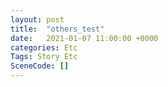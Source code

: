 ```yaml
---
layout: post
title:  "others_test"
date:   2021-01-07 11:00:00 +0000
categories: Etc
Tags: Story Etc
SceneCode: []
---
```

